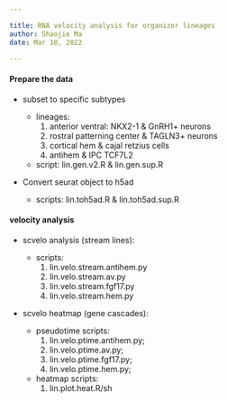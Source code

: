 ```yaml
---

title: RNA velocity analysis for organizer lineages
author: Shaojie Ma
date: Mar 18, 2022

---
```



#### Prepare the data
- subset to specific subtypes
    - lineages: 
        1. anterior ventral: NKX2-1 & GnRH1+ neurons
        2. rostral patterning center & TAGLN3+ neurons
        3. cortical hem & cajal retzius cells
        4. antihem & IPC TCF7L2
    - script: lin.gen.v2.R & lin.gen.sup.R

- Convert seurat object to h5ad
    - scripts: lin.toh5ad.R & lin.toh5ad.sup.R


#### velocity analysis
- scvelo analysis (stream lines):
    - scripts:
        1. lin.velo.stream.antihem.py
        2. lin.velo.stream.av.py
        3. lin.velo.stream.fgf17.py
        4. lin.velo.stream.hem.py

- scvelo heatmap (gene cascades):
    - pseudotime scripts:
        1. lin.velo.ptime.antihem.py; 
        2. lin.velo.ptime.av.py; 
        3. lin.velo.ptime.fgf17.py; 
        4. lin.velo.ptime.hem.py; 
    - heatmap scripts:
        1. lin.plot.heat.R/sh



